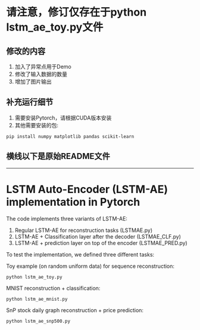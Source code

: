 # 请注意，修订仅存在于python lstm_ae_toy.py文件

## 修改的内容
1. 加入了异常点用于Demo
2. 修改了输入数据的数量
3. 增加了图片输出

## 补充运行细节
1. 需要安装Pytorch，请根据CUDA版本安装
2. 其他需要安装的包:
```commandline
pip install numpy matplotlib pandas scikit-learn
```
## 横线以下是原始README文件


----------------
# LSTM Auto-Encoder (LSTM-AE) implementation in Pytorch
The code implements three variants of LSTM-AE:
1. Regular LSTM-AE for reconstruction tasks (LSTMAE.py)
2. LSTM-AE + Classification layer after the decoder (LSTMAE_CLF.py)
3. LSTM-AE + prediction layer on top of the encoder (LSTMAE_PRED.py)

To test the implementation, we defined three different tasks:

Toy example (on random uniform data) for sequence reconstruction:
```
python lstm_ae_toy.py
```

MNIST reconstruction + classification:
```
python lstm_ae_mnist.py
```

SnP stock daily graph reconstruction + price prediction:
```
python lstm_ae_snp500.py
```

